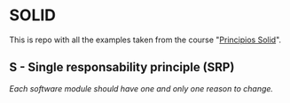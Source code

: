 # SOLID

This is repo with all the examples taken from the course "[Principios Solid](https://www.udemy.com/course/principios-solid-mejora-la-calidad-de-tu-codigo/)".

## S - Single responsability principle (SRP)

_Each software module should have one and only one reason to change._